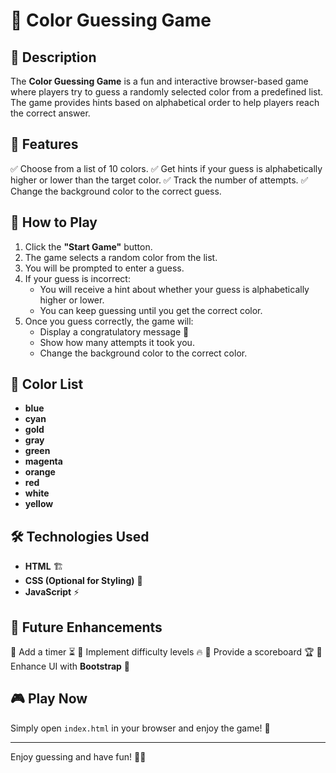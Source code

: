 # 🎨 Color Guessing Game

## 📝 Description

The **Color Guessing Game** is a fun and interactive browser-based game where players try to guess a randomly selected color from a predefined list. The game provides hints based on alphabetical order to help players reach the correct answer.

## 🚀 Features

✅ Choose from a list of 10 colors.
✅ Get hints if your guess is alphabetically higher or lower than the target color.
✅ Track the number of attempts.
✅ Change the background color to the correct guess.

## 🎯 How to Play

1. Click the **"Start Game"** button.
2. The game selects a random color from the list.
3. You will be prompted to enter a guess.
4. If your guess is incorrect:
   - You will receive a hint about whether your guess is alphabetically higher or lower.
   - You can keep guessing until you get the correct color.
5. Once you guess correctly, the game will:
   - Display a congratulatory message 🎉
   - Show how many attempts it took you.
   - Change the background color to the correct color.

## 📜 Color List

- **blue**
- **cyan**
- **gold**
- **gray**
- **green**
- **magenta**
- **orange**
- **red**
- **white**
- **yellow**

## 🛠️ Technologies Used

- **HTML** 🏗️
- **CSS (Optional for Styling)** 🎨
- **JavaScript** ⚡

## 📌 Future Enhancements

🔹 Add a timer ⏳
🔹 Implement difficulty levels 🔥
🔹 Provide a scoreboard 🏆
🔹 Enhance UI with **Bootstrap** 🎨

## 🎮 Play Now

Simply open `index.html` in your browser and enjoy the game! 🚀

---

Enjoy guessing and have fun! 🎨✨
